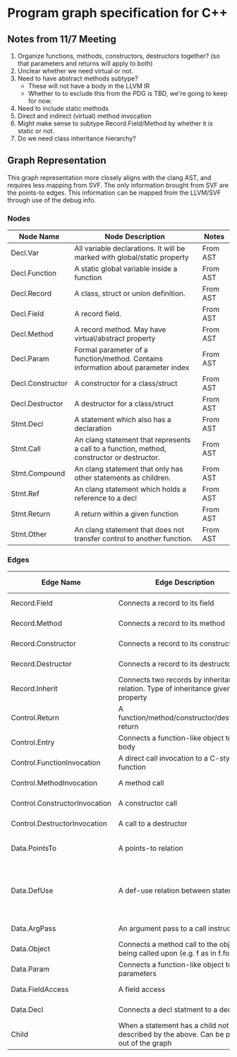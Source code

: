 # Program graph specification for C++

## Notes from 11/7 Meeting
1. Organize functions, methods, constructors, destructors together? (so that parameters and returns will apply to both)
2. Unclear whether we need virtual or not.
3. Need to have abstract methods subtype?
   - These will not have a body in the LLVM IR 
   - Whether to to exclude this from the PDG is TBD, we're going to keep for now. 
4. Need to include static methods 
5. Direct and indirect (virtual) method invocation 
6. Might make sense to subtype Record.Field/Method by whether it is static or not.  
7. Do we need class inheritance hierarchy?


## Graph Representation

This graph representation more closely aligns with the clang AST, and requires less mapping from 
SVF. The only information brought from SVF are the points-to edges. This information can be mapped
from the LLVM/SVF through use of the debug info.


### Nodes

| Node Name        | Node Description                                                                            | Notes    |
| ---------------- | ------------------------------------------------------------------------------------------- | -------- |
| Decl.Var         | All variable declarations. It will be marked with global/static property                    | From AST |
| Decl.Function    | A static global variable inside a function                                                  | From AST |
| Decl.Record      | A class, struct or union definition.                                                        | From AST |
| Decl.Field       | A record field.                                                                             | From AST |
| Decl.Method      | A record method. May have virtual/abstract property                                         | From AST |
| Decl.Param       | Formal parameter of a function/method. Contains information about parameter index           | From AST |
| Decl.Constructor | A constructor for a class/struct                                                            | From AST |
| Decl.Destructor  | A destructor for a class/struct                                                             | From AST |
| Stmt.Decl        | A statement which also has a declaration                                                    | From AST |
| Stmt.Call        | An clang statement that represents a call to a function, method, constructor or destructor. | From AST |
| Stmt.Compound    | An clang statement that only has other statements as children.                              | From AST |
| Stmt.Ref         | An clang statement which holds a reference to a decl                                        | From AST |
| Stmt.Return      | A return within a given function                                                            | From AST |
| Stmt.Other       | An clang statement that does not transfer control to another function.                      | From AST |

### Edges

| Edge Name                     | Edge Description                                                                        | Source Type | Destination Type | Notes                             |
| ----------------------------- | --------------------------------------------------------------------------------------- | ----------- | ---------------- | --------------------------------- |
| Record.Field                  | Connects a record to its field                                                          | Decl.Record | Decl.Field       | From AST                          |
| Record.Method                 | Connects a record to its method                                                         | Decl.Record | Decl.Method      | From AST                          |
| Record.Constructor            | Connects a record to its constructor                                                    | Decl.Record | Decl.Constructor | From AST                          |
| Record.Destructor             | Connects a record to its destructor                                                     | Decl.Record | Decl.Destructor  | From AST                          |
| Record.Inherit                | Connects two records by inheritance relation. Type of inheritance given by a property   | Decl.Record | Decl.Record      | From AST                          |
| Control.Return                | A function/method/constructor/destructor return                                         | Stmt.Return | Stmt.Call        | From AST                          |
| Control.Entry                 | Connects a function-like object to it's body                                            | Decl        | Stmt             | From AST                          |
| Control.FunctionInvocation    | A direct call invocation to a C-style function                                          | Stmt.Call   | Decl.Function    | From AST                          |
| Control.MethodInvocation      | A method call                                                                           | Stmt.Call   | Decl.Method      | From AST                          |
| Control.ConstructorInvocation | A constructor call                                                                      | Stmt.Call   | Decl.Constructor | From AST                          |
| Control.DestructorInvocation  | A call to a destructor                                                                  | Stmt.Call   | Decl.Destructor  | From AST                          |
| Data.PointsTo                 | A points-to relation                                                                    | Decl        | Decl             | From AST + SVF                    |
| Data.DefUse                   | A def-use relation between statements                                                   | Stmt.Decl   | Stmt.Ref         | From AST + SVF (for indirect use) |
| Data.ArgPass                  | An argument pass to a call instruction                                                  | Stmt.Call   | Stmt             | From AST                          |
| Data.Object                   | Connects a method call to the object being called upon (e.g. f as in f.foo())           | Stmt.Call   | Stmt             | From AST                          |
| Data.Param                    | Connects a function-like object to its parameters                                       | Decl        | Decl.Param       | From AST                          |
| Data.FieldAccess              | A field access                                                                          | Stmt        | Decl.Field       | From AST                          |
| Data.Decl                     | Connects a decl statment to a decl                                                      | Stmt.Decl   | Decl             | From AST                          |
| Child                         | When a statement has a child not described by the above. Can be pruned out of the graph | Stmt        | Stmt             | From AST                          |